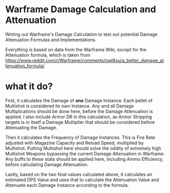 # Warframe Damage Calculation and Attenuation

Writing out Warframe's Damage Calculation to test out potential Damage Attenuation Formulas and Implementations.

Everything is based on data from the Warframe Wiki, except for the Attenuation formula, which is taken from https://www.reddit.com/r/Warframe/comments/owl8xu/a_better_damage_attenuation_formula/

# what it do?

First, it calculates the Damage of **one** Damage Instance. Each pellet of Multishot is considered its own Instance. Any and all Damage Multiplications should be done here, before the Damage Attenuation is applied. I also include Armor DR in this calculation, as Armor Stripping targets is in itself a Damage Multiplier that should be considered before Attenuating the Damage.

Then it calculates the Frequency of Damage Instances. This is Fire Rate adjusted with Magazine Capacity and Reload Speed, multiplied by Multishot. Putting Multishot here should solve the oddity of extremely high Multishot Weapons bypassing the current Damage Attenuation in Warframe. Any buffs to these stats should be applied here, including Ammo Efficiency, before calculating Damage Attenuation.

Lastly, based on the two final values calculated above, it calculates an estimated DPS Value and uses that to calculate the Attenuation Value and Attenuate each Damage Instance according to the formula.

